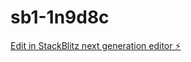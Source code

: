 # sb1-1n9d8c

[Edit in StackBlitz next generation editor ⚡️](https://stackblitz.com/~/github.com/13075239117/sb1-1n9d8c)